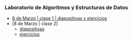 ### Laboratorio de Algoritmos y Estructuras de Datos

- [8 de Marzo | clase 1 | diapositivas y ejercicios](https://github.com/nadianoe/nadianoe.github.io/blob/master/laboratorio4to/Clase%201_%20Introducción%20al%20Laboratorio.pdf)
- [8 de Marzo | clase 2]
    - [diapositivas](https://github.com/nadianoe/nadianoe.github.io/blob/master/laboratorio4to/Clase%202_%20Sentencias%20condicionales.pdf)
    - [ejercicios](https://github.com/nadianoe/nadianoe.github.io/blob/master/laboratorio4to/ejercicios8deMarzo.md)
